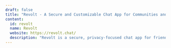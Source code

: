 ```yaml
---
draft: false
title: "Revolt - A Secure and Customizable Chat App for Communities and Friends"
content:
  id: revolt
  name: Revolt
  website: https://revolt.chat/
  description: "Revolt is a secure, privacy-focused chat app for friends and communities, offering customizable spaces with no ads and a commitment to confidentiality. Open-source and GDPR-compliant."
---
```

